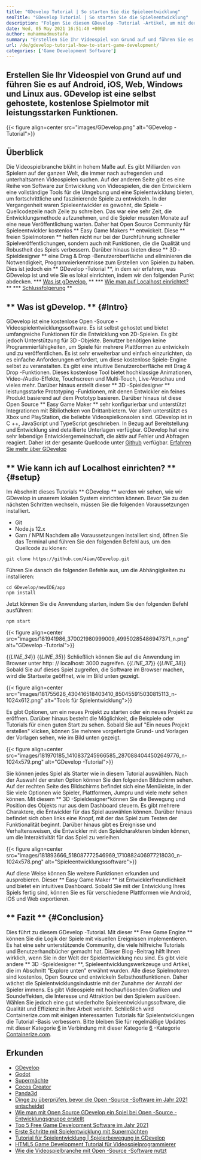 ```yaml
---
title: "GDevelop Tutorial | So starten Sie die Spieleentwicklung" 
seoTitle: "GDevelop Tutorial | So starten Sie die Spieleentwicklung" 
description: "Folgen Sie diesem GDevelop -Tutorial -Artikel, um mit der Entwicklung von Videospielen zu beginnen. GDevelop ist selbst gehostet und erfordert keine Programmierkenntnisse, um damit zu beginnen." 
date: Wed, 05 May 2021 16:51:40 +0000
author: muhammadmustafa
summary: "Erstellen Sie Ihr Videospiel von Grund auf und führen Sie es auf Android, iOS, Web, Windows und Linux aus. GDevelop ist eine selbst gehostete, kostenlose Spielmotor mit leistungsstarken Funktionen." 
url: /de/gdevelop-tutorial-how-to-start-game-development/
categories: ['Game Development Software']
---
```


## Erstellen Sie Ihr Videospiel von Grund auf und führen Sie es auf Android, iOS, Web, Windows und Linux aus. GDevelop ist eine selbst gehostete, kostenlose Spielmotor mit leistungsstarken Funktionen.

{{< figure align=center src="images/GDevelop.png" alt="GDevelop -Tutorial">}}


## Überblick
Die Videospielbranche blüht in hohem Maße auf. Es gibt Milliarden von Spielern auf der ganzen Welt, die immer nach aufregenden und unterhaltsamen Videospielen suchen. Auf der anderen Seite gibt es eine Reihe von Software zur Entwicklung von Videospielen, die den Entwicklern eine vollständige Tools für die Umgebung und eine Spielentwicklung bieten, um fortschrittliche und faszinierende Spiele zu entwickeln. In der Vergangenheit waren Spieleentwickler es gewohnt, die Spiele -Quellcodezeile nach Zeile zu schreiben. Das war eine sehr Zeit, die Entwicklungsmethode aufzunehmen, und die Spieler mussten Monate auf eine neue Veröffentlichung warten. Daher hat Open Source Community für Spieleentwickler kostenlos ** Easy Game Makers ** entwickelt.
Diese ** freien Spielmotoren ** helfen nicht nur bei der Durchführung schneller Spielveröffentlichungen, sondern auch mit Funktionen, die die Qualität und Robustheit des Spiels verbessern. Darüber hinaus bieten diese ** 3D -Spieldesigner ** eine Drag & Drop -Benutzeroberfläche und eliminieren die Notwendigkeit, Programmierkenntnisse zum Erstellen von Spielen zu haben. Dies ist jedoch ein ** GDevelop -Tutorial **, in dem wir erfahren, was GDevelop ist und wie Sie es lokal einrichten, indem wir den folgenden Punkt abdecken.
  *** [Was ist gDevelop.][1] **
  *** [Wie man auf Localhost einrichtet?][2] **
  *** [Schlussfolgerung][3] **

## ** Was ist gDevelop. ** {#Intro}
GDevelop ist eine kostenlose Open -Source -Videospielentwicklungssoftware. Es ist selbst gehostet und bietet umfangreiche Funktionen für die Entwicklung von 2D-Spielen. Es gibt jedoch Unterstützung für 3D -Objekte. Benutzer benötigen keine Programmierfähigkeiten, um Spiele für mehrere Plattformen zu entwickeln und zu veröffentlichen. Es ist sehr erweiterbar und einfach einzurichten, da es einfache Anforderungen erfordert, um diese kostenlose Spiele-Engine selbst zu veranstalten. Es gibt eine intuitive Benutzeroberfläche mit Drag & Drop -Funktionen. Dieses kostenlose Tool bietet hochklassige Animationen, Video-/Audio-Effekte, Touchscreen und Multi-Touch, Live-Vorschau und vieles mehr. Darüber hinaus erstellt dieser ** 3D -Spieldesigner ** leistungsstarke Prototyping -Funktionen, mit denen Entwickler ein feines Produkt basierend auf dem Prototyp basieren.
Darüber hinaus ist diese Open Source ** Easy Game Maker ** sehr konfigurierbar und unterstützt Integrationen mit Bibliotheken von Drittanbietern. Vor allem unterstützt es Xbox und PlayStation, die beliebte Videospielkonsolen sind. GDevelop ist in C ++, JavaScript und TypeScript geschrieben. In Bezug auf Bereitstellung und Entwicklung sind detaillierte Unterlagen verfügbar. GDevelop hat eine sehr lebendige Entwicklergemeinschaft, die aktiv auf Fehler und Abfragen reagiert. Daher ist der gesamte Quellcode unter [Github][4] verfügbar.
[Erfahren Sie mehr über GDevelop][5]

## ** Wie kann ich auf Localhost einrichten? ** {#setup}
Im Abschnitt dieses Tutorials ** GDevelop ** werden wir sehen, wie wir GDevelop in unserem lokalen System einrichten können. Bevor Sie zu den nächsten Schritten wechseln, müssen Sie die folgenden Voraussetzungen installiert.
  * Git
  * Node.js 12.x
  * Garn / NPM
Nachdem alle Voraussetzungen installiert sind, öffnen Sie das Terminal und führen Sie den folgenden Befehl aus, um den Quellcode zu klonen:
```
git clone https://github.com/4ian/GDevelop.git
```
Führen Sie danach die folgenden Befehle aus, um die Abhängigkeiten zu installieren:
```
cd GDevelop/newIDE/app
npm install
```
Jetzt können Sie die Anwendung starten, indem Sie den folgenden Befehl ausführen:
```
npm start
```

{{< figure align=center src="images/181941986_370021980999009_49950285486947371_n.png" alt="GDevelop -Tutorial">}}

{{_LINE_34_}}
{{_LINE_35_}}
    Schließlich können Sie auf die Anwendung im Browser unter http: // localhost: 3000 zugreifen.
{{_LINE_37_}}
{{_LINE_38_}}
Sobald Sie auf dieses Spiel zugreifen, die Software im Browser machen, wird die Startseite geöffnet, wie im Bild unten gezeigt.

{{< figure align=center src="images/181755626_430416518403410_850455915030815113_n-1024x612.png" alt="Tools für Spielentwicklung">}}

Es gibt Optionen, um ein neues Projekt zu starten oder ein neues Projekt zu eröffnen. Darüber hinaus besteht die Möglichkeit, die Beispiele oder Tutorials für einen guten Start zu sehen.
Sobald Sie auf "Ein neues Projekt erstellen" klicken, können Sie mehrere vorgefertigte Grund- und Vorlagen der Vorlagen sehen, wie im Bild unten gezeigt.

{{< figure align=center src="images/181970185_1410837245966585_2870884044502649776_n-1024x579.png" alt="GDevelop -Tutorial">}}

Sie können jedes Spiel als Starter wie in diesem Tutorial auswählen. Nach der Auswahl der ersten Option können Sie den folgenden Bildschirm sehen. Auf der rechten Seite des Bildschirms befindet sich eine Menüleiste, in der Sie viele Optionen wie Spieler, Plattformen, Jumpru und viele mehr sehen können. Mit diesem ** 3D -Spieldesigner*können Sie die Bewegung und Position des Objekts nur aus dem Dashboard steuern. Es gibt mehrere Charaktere, die Entwickler für das Spiel auswählen können. Darüber hinaus befindet sich oben links eine Knopf, mit der das Spiel zum Testen der Funktionalität beginnt. Darüber hinaus gibt es Ereignisse und Verhaltensweisen, die Entwickler mit den Spielcharakteren binden können, um die Interaktivität für das Spiel zu verleihen.

{{< figure align=center src="images/181893666_518087772546969_1710882406977218030_n-1024x578.png" alt="Spieleentwicklungssoftware">}}

Auf diese Weise können Sie weitere Funktionen erkunden und ausprobieren. Dieser ** Easy Game Maker ** ist Entwicklerfreundlichkeit und bietet ein intuitives Dashboard. Sobald Sie mit der Entwicklung Ihres Spiels fertig sind, können Sie es für verschiedene Plattformen wie Android, iOS und Web exportieren.

## ** Fazit ** {#Conclusion}
Dies führt zu diesem GDevelop -Tutorial. Mit dieser ** Free Game Engine ** können Sie die Logik der Spiele mit visuellen Ereignissen implementieren. Es hat eine sehr unterstützende Community, die viele hilfreiche Tutorials und Benutzerhandbücher gemacht hat. Dieser Blog -Beitrag hilft Ihnen wirklich, wenn Sie in der Welt der Spielentwicklung neu sind. Es gibt viele andere ** 3D -Spieldesigner **, Spieleentwicklungswerkzeuge und Artikel, die im Abschnitt "Explore unten" erwähnt wurden. Alle diese Spielmotoren sind kostenlos, Open Source und entwickeln Selbsthostfunktionen. Daher wächst die Spielentwicklungsindustrie mit der Zunahme der Anzahl der Spieler immens. Es gibt Videospiele mit hochauflösenden Grafiken und Soundeffekten, die Interesse und Attraktion bei den Spielern auslösen. Wählen Sie jedoch eine gut wiederholte Spieleentwicklungssoftware, die Qualität und Effizienz in Ihre Arbeit verleiht.
Schließlich wird Containerize.com mit einigen interessanten Tutorials für Spielentwicklungen die Tutorial -Basis verbessern. Bitte bleiben Sie für regelmäßige Updates mit dieser Kategorie [6] in Verbindung mit dieser Kategorie [6] -Kategorie [Containerize.com][7].

## Erkunden
  * [GDevelop][8]
  * [Godot][9]
  * [Supermächte][10]
  * [Cocos Creator][11]
  * [Panda3d][12]
  * [Dinge zu überprüfen, bevor die Open -Source -Software im Jahr 2021 entscheidet][13]
  * [Wie man mit Open Source GDevelop ein Spiel bei Open -Source -Entwicklungsgruppe erstellt][14]
  * [Top 5 Free Game Development Software im Jahr 2021][15]
  * [Erste Schritte mit Spielentwicklung mit Supermächten][16]
  * [Tutorial für Spielentwicklung | Spielerbewegung in GDevelop][17]
  * [HTML5 Game Development Tutorial für Videospielprogrammierer][18]
  * [Wie die Videospielbranche mit Open -Source -Software nutzt][19]

  
[1]: #intro
[2]: #setup
[3]: #Conclusion
[4]: https://github.com/4ian/GDevelop
[5]: https://gdevelop-app.com/
[6]: https://products.containerize.com/game-development-software
[7]: https://www.containerize.com/
[8]: https://products.containerize.com/game-development-software/gdevelop/
[9]: https://products.containerize.com/game-development-software/godot/
[10]: https://products.containerize.com/game-development-software/superpowers/
[11]: https://products.containerize.com/game-development-software/cocos-creator/
[12]: https://products.containerize.com/game-development-software/panda3d/
[13]: https://blog.containerize.com/cmdb-software/things-to-review-before-opting-open-source-software-in-2021/
[14]: https://blog.containerize.com/game-development-software/how-to-make-a-game-on-scratch-using-open-source-gdevelop/
[15]: https://blog.containerize.com/game-development-software/top-5-free-game-development-software-in-the-year-2021/
[16]: https://blog.containerize.com/game-development-software/superpowers-animation-getting-started-with-game-development/
[17]: https://blog.containerize.com/game-development-software/game-development-tutorial-player-movement-in-gdevelop/
[18]: https://blog.containerize.com/2021/05/19/html5-game-development-tutorial-for-video-game-programmers/
[19]: https://blog.containerize.com/2021/05/07/how-video-gaming-industry-leveraging-open-source-software/
